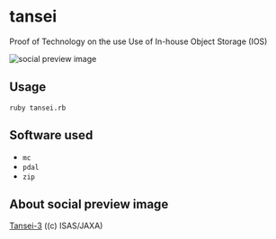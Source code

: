 # tansei
Proof of Technology on the use Use of In-house Object Storage (IOS)

![social preview image](https://repository-images.githubusercontent.com/547824137/3f9ea998-36c9-476f-90be-e7940161cfed)

## Usage
```
ruby tansei.rb
```

## Software used
- `mc`
- `pdal`
- `zip`

## About social preview image
[Tansei-3](https://www.isas.jaxa.jp/en/missions/spacecraft/past/tansei-3.html) ((c) ISAS/JAXA)

